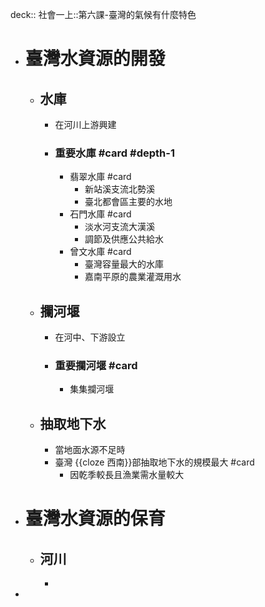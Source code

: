 deck:: 社會一上::第六課-臺灣的氣候有什麼特色

- # 臺灣水資源的開發
	- ## 水庫
		- 在河川上游興建
		- ### 重要水庫 #card #depth-1
			- 翡翠水庫 #card
				- 新站溪支流北勢溪
				- 臺北都會區主要的水地
			- 石門水庫 #card
				- 淡水河支流大漢溪
				- 調節及供應公共給水
			- 曾文水庫 #card
				- 臺灣容量最大的水庫
				- 嘉南平原的農業灌溉用水
	- ## 攔河堰
		- 在河中、下游設立
		- ### 重要攔河堰 #card
			- 集集攔河堰
	- ## 抽取地下水
		- 當地面水源不足時
		- 臺灣 {{cloze 西南}}部抽取地下水的規模最大 #card
			- 因乾季較長且漁業需水量較大
- # 臺灣水資源的保育
	- ## 河川
		-
-